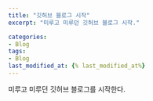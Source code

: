 ```yaml
---
title: "깃허브 블로그 시작"
excerpt: "미루고 미루던 깃허브 블로그 시작."

categories:
- Blog
tags:
- Blog
last_modified_at: {% last_modified_at%}
---
```


미루고 미루던 깃허브 블로그를 시작한다.